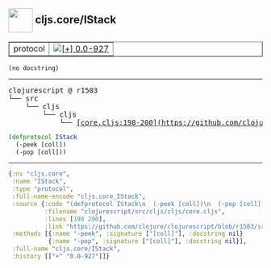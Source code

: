 ## <img width="48px" valign="middle" src="http://i.imgur.com/Hi20huC.png"> cljs.core/IStack

 <table border="1">
<tr>
<td>protocol</td>
<td><a href="https://github.com/cljsinfo/api-refs/tree/0.0-927"><img valign="middle" alt="[+] 0.0-927" src="https://img.shields.io/badge/+-0.0--927-lightgrey.svg"></a> </td>
</tr>
</table>

 <samp>
</samp>

```
(no docstring)
```

---

 <pre>
clojurescript @ r1503
└── src
    └── cljs
        └── cljs
            └── <ins>[core.cljs:198-200](https://github.com/clojure/clojurescript/blob/r1503/src/cljs/cljs/core.cljs#L198-L200)</ins>
</pre>

```clj
(defprotocol IStack
  (-peek [coll])
  (-pop [coll]))
```


---

```clj
{:ns "cljs.core",
 :name "IStack",
 :type "protocol",
 :full-name-encode "cljs.core_IStack",
 :source {:code "(defprotocol IStack\n  (-peek [coll])\n  (-pop [coll]))",
          :filename "clojurescript/src/cljs/cljs/core.cljs",
          :lines [198 200],
          :link "https://github.com/clojure/clojurescript/blob/r1503/src/cljs/cljs/core.cljs#L198-L200"},
 :methods [{:name "-peek", :signature ["[coll]"], :docstring nil}
           {:name "-pop", :signature ["[coll]"], :docstring nil}],
 :full-name "cljs.core/IStack",
 :history [["+" "0.0-927"]]}

```
